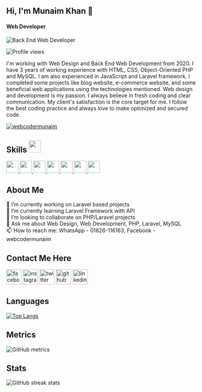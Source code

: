 ## Hi, I'm Munaim Khan 👋
#### Web Developer
![Back End Web Developer](https://media.licdn.com/dms/image/C5616AQGQ84xtCXZXqg/profile-displaybackgroundimage-shrink_350_1400/0/1647093193237?e=1696464000&v=beta&t=0ZzGL05plaDJ3fKfFIbC9NiiJ4esTBq3r_uHjo1V42s)

![Profile views](https://gpvc.arturio.dev/munaimpro)

I'm working with Web Design and Back End Web Development from 2020. I have 3 years of working experience with HTML, CSS, Object-Oriented PHP and MySQL. I am also experienced in JavaScript and Laravel framework.
I completed some projects like blog website, e-commerce website, and some beneficial web applications using the technologies mentioned.
Web design and development is my passion. I always believe in fresh coding and clear communication. My client's satisfaction is the core target for me. I follow the best coding practice and always love to make optimized and secured code.

<p align="left"> <a href="https://facebook.com/webcodermunaim" target="blank"><img src="https://img.shields.io/facebook/follow/webcodermunaim?logo=facebook&style=for-the-badge" alt="webcodermunaim" /></a> </p>

<h2> Skills <img src = "https://raw.githubusercontent.com/rahulbanerjee26/githubProfileReadmeGenerator/main/gifs/code.gif" width = 32px height=32px> </h2>
<a href= https://github.com/https://github.com/munaimpro?tab=repositories&q=&type=&language=html&sort= > <img width ='32px' height='32px' src ='https://raw.githubusercontent.com/rahulbanerjee26/githubAboutMeGenerator/main/icons/html.svg'> </a>
<a href= https://github.com/https://github.com/munaimpro?tab=repositories&q=&type=&language=css&sort= > <img width ='32px' height='32px' src ='https://raw.githubusercontent.com/rahulbanerjee26/githubAboutMeGenerator/main/icons/css.svg'> </a>
<a href= https://github.com/https://github.com/munaimpro?tab=repositories&q=&type=&language=bootstrap&sort= > <img width ='32px' height='32px' src ='https://raw.githubusercontent.com/rahulbanerjee26/githubAboutMeGenerator/main/icons/bootstrap.svg'> </a>
<a href= https://github.com/https://github.com/munaimpro?tab=repositories&q=&type=&language=javascript&sort= > <img width ='32px' height='32px' src ='https://raw.githubusercontent.com/rahulbanerjee26/githubAboutMeGenerator/main/icons/javascript.svg'> </a>
<a href= https://github.com/https://github.com/munaimpro?tab=repositories&q=&type=&language=php&sort= > <img width ='32px' height='32px' src ='https://raw.githubusercontent.com/rahulbanerjee26/githubAboutMeGenerator/main/icons/php.svg'> </a>
<a href= https://github.com/https://github.com/munaimpro?tab=repositories&q=&type=&language=laravel&sort= > <img width ='32px' height='32px' src ='https://raw.githubusercontent.com/rahulbanerjee26/githubAboutMeGenerator/main/icons/laravel.svg'> </a>
<a href= https://github.com/https://github.com/munaimpro?tab=repositories&q=&type=&language=mysql&sort= > <img width ='32px' height='32px' src ='https://raw.githubusercontent.com/rahulbanerjee26/githubAboutMeGenerator/main/icons/mysql.svg'> </a><br/>
<h2>About Me</h2>

 🔭 I’m currently working on Laravel based projects <br/>
 🌱 I’m currently learning Laravel Framework with API <br/>
 👯 I’m looking to collaborate on PHP/Laravel projects <br/>
 💬 Ask me about Web Design, Web Development, PHP, Laravel, MySQL <br/>
 📫 How to reach me: WhatsApp - 01826-116163, Facebook - webcodermunaim

## Contact Me Here
[<img src='https://camo.githubusercontent.com/2d1ffa69dd491ebeca01b2098cf8233dd09950ff5895abccd5b455ca442abc59/68747470733a2f2f696d672e736869656c64732e696f2f62616467652f46616365626f6f6b2d3138373746323f7374796c653d666f722d7468652d6261646765266c6f676f3d66616365626f6f6b266c6f676f436f6c6f723d7768697465' alt='facebook' height='40'>](https://www.facebook.com/webcodermunaim)  [<img src='https://camo.githubusercontent.com/b3d4671768bd0f9b6c8f410a25a96e0c5a4d135208d8910461e986f97e7985ab/68747470733a2f2f696d672e736869656c64732e696f2f62616467652f496e7374616772616d2d4534343035463f7374796c653d666f722d7468652d6261646765266c6f676f3d696e7374616772616d266c6f676f436f6c6f723d7768697465' alt='instagram' height='40'>](https://www.instagram.com/munaimpro/)  [<img src='https://camo.githubusercontent.com/5d03c86f6a75f7cbe80d135d9162fbf6dc46a31253cf30a8e9bb8279b4d574d3/68747470733a2f2f696d672e736869656c64732e696f2f62616467652f547769747465722d3144413146323f7374796c653d666f722d7468652d6261646765266c6f676f3d74776974746572266c6f676f436f6c6f723d7768697465' alt='twitter' height='40'>](https://twitter.com/munaimpro)  [<img src='https://camo.githubusercontent.com/bd2bd127c104ba5c98bb12c70801b075aee1f040009089510f69554300e7ff41/68747470733a2f2f696d672e736869656c64732e696f2f62616467652f4769742d4630353033323f7374796c653d666f722d7468652d6261646765266c6f676f3d676974266c6f676f436f6c6f723d7768697465' alt='github' height='40'>](https://github.com/munaimpro)  [<img src='https://camo.githubusercontent.com/a80d00f23720d0bc9f55481cfcd77ab79e141606829cf16ec43f8cacc7741e46/68747470733a2f2f696d672e736869656c64732e696f2f62616467652f4c696e6b6564496e2d3030373742353f7374796c653d666f722d7468652d6261646765266c6f676f3d6c696e6b6564696e266c6f676f436f6c6f723d7768697465' alt='linkedin' height='40'>](https://www.linkedin.com/in/munaimpro/)  

## Languages
[![Top Langs](https://github-readme-stats.vercel.app/api/top-langs/?username=munaimpro&langs_count=8)](https://github.com/anuraghazra/github-readme-stats) 

## Metrics
![GitHub metrics](https://metrics.lecoq.io/munaimpro)  

## Stats
![GitHub streak stats](https://streak-stats.demolab.com/?user=munaimpro)    
